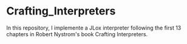 # Crafting_Interpreters
 In this repository, I implemente a JLox interpreter following the first 13 chapters in Robert Nystrom's book Crafting Interpreters. 
